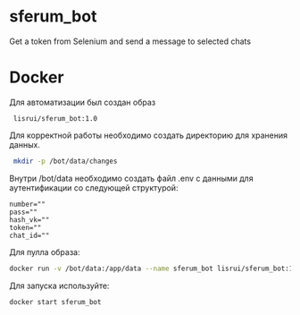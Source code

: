 # sferum_bot
Get a token from Selenium and send a message to selected chats
# Docker
Для автоматизации был создан образ
```
 lisrui/sferum_bot:1.0
```
Для корректной работы необходимо создать директорию для хранения данных.
```bash
 mkdir -p /bot/data/changes
```
Внутри /bot/data необходимо создать файл .env с данными для аутентификации со следующей структурой:
```
number=""
pass=""
hash_vk=""
token=""
chat_id=""
```
Для пулла образа:
```bash
docker run -v /bot/data:/app/data --name sferum_bot lisrui/sferum_bot:1.0
```
Для запуска используйте:
```bash
docker start sferum_bot
```
